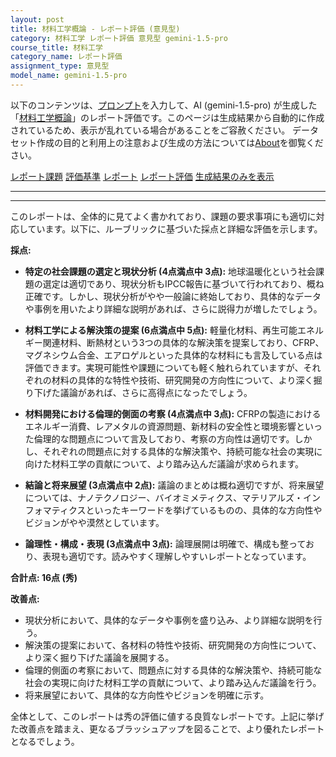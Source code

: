 ```yaml
---
layout: post
title: 材料工学概論 - レポート評価 (意見型)
category: 材料工学 レポート評価 意見型 gemini-1.5-pro
course_title: 材料工学
category_name: レポート評価
assignment_type: 意見型
model_name: gemini-1.5-pro
---
```


以下のコンテンツは、[プロンプト](https://github.com/takedatoshiyuki/synthetic_assignments/tree/main/generated/材料工学/gemini-1.5-pro/prompt_レポート評価-意見型.md)を入力して、AI (gemini-1.5-pro) が生成した「[材料工学概論](/contents/材料工学/)」のレポート評価です。このページは生成結果から自動的に作成されているため、表示が乱れている場合があることをご容赦ください。
データセット作成の目的と利用上の注意および生成の方法については[About](/About)を御覧ください。

[レポート課題](../レポート課題-意見型)
[評価基準](../評価基準-意見型)
[レポート](../レポート-意見型)
[レポート評価](../レポート評価-意見型)
[生成結果のみを表示](https://github.com/takedatoshiyuki/synthetic_assignments/tree/main/generated/材料工学/gemini-1.5-pro/レポート評価-意見型.md)
  

***
***
  
このレポートは、全体的に見てよく書かれており、課題の要求事項にも適切に対応しています。以下に、ルーブリックに基づいた採点と詳細な評価を示します。

**採点:**

* **特定の社会課題の選定と現状分析 (4点満点中 3点):** 地球温暖化という社会課題の選定は適切であり、現状分析もIPCC報告に基づいて行われており、概ね正確です。しかし、現状分析がやや一般論に終始しており、具体的なデータや事例を用いたより詳細な説明があれば、さらに説得力が増したでしょう。

* **材料工学による解決策の提案 (6点満点中 5点):** 軽量化材料、再生可能エネルギー関連材料、断熱材という3つの具体的な解決策を提案しており、CFRP、マグネシウム合金、エアロゲルといった具体的な材料にも言及している点は評価できます。実現可能性や課題についても軽く触れられていますが、それぞれの材料の具体的な特性や技術、研究開発の方向性について、より深く掘り下げた議論があれば、さらに高得点になったでしょう。

* **材料開発における倫理的側面の考察 (4点満点中 3点):** CFRPの製造におけるエネルギー消費、レアメタルの資源問題、新材料の安全性と環境影響といった倫理的な問題点について言及しており、考察の方向性は適切です。しかし、それぞれの問題点に対する具体的な解決策や、持続可能な社会の実現に向けた材料工学の貢献について、より踏み込んだ議論が求められます。

* **結論と将来展望 (3点満点中 2点):** 議論のまとめは概ね適切ですが、将来展望については、ナノテクノロジー、バイオミメティクス、マテリアルズ・インフォマティクスといったキーワードを挙げているものの、具体的な方向性やビジョンがやや漠然としています。

* **論理性・構成・表現 (3点満点中 3点):** 論理展開は明確で、構成も整っており、表現も適切です。読みやすく理解しやすいレポートとなっています。

**合計点: 16点 (秀)**

**改善点:**

* 現状分析において、具体的なデータや事例を盛り込み、より詳細な説明を行う。
* 解決策の提案において、各材料の特性や技術、研究開発の方向性について、より深く掘り下げた議論を展開する。
* 倫理的側面の考察において、問題点に対する具体的な解決策や、持続可能な社会の実現に向けた材料工学の貢献について、より踏み込んだ議論を行う。
* 将来展望において、具体的な方向性やビジョンを明確に示す。


全体として、このレポートは秀の評価に値する良質なレポートです。上記に挙げた改善点を踏まえ、更なるブラッシュアップを図ることで、より優れたレポートとなるでしょう。
